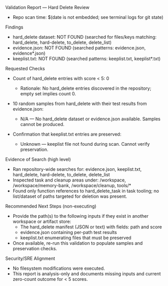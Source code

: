 Validation Report — Hard Delete Review

- Repo scan time: $(date is not embedded; see terminal logs for git state)

Findings
- hard_delete dataset: NOT FOUND (searched for files/keys matching: hard_delete, hard-delete, to_delete, delete_list)
- evidence.json: NOT FOUND (searched patterns: evidence.json, evidence*.json)
- keeplist.txt: NOT FOUND (searched patterns: keeplist.txt, keeplist*.txt)

Requested Checks
- Count of hard_delete entries with score < 5: 0
  - Rationale: No hard_delete entries discovered in the repository; empty set implies count 0.

- 10 random samples from hard_delete with their test results from evidence.json:
  - N/A — No hard_delete dataset or evidence.json available. Samples cannot be produced.

- Confirmation that keeplist.txt entries are preserved:
  - Unknown — keeplist file not found during scan. Cannot verify preservation.

Evidence of Search (high level)
- Ran repository-wide searches for: evidence.json, keeplist.txt, hard_delete, hard-delete, to_delete, delete_list
- Inspected task and cleanup areas under: /workspace, /workspace/memory-bank, /workspace/cleanup, tools/*
- Found only function references to hard_delete_task in task tooling; no list/dataset of paths targeted for deletion was present.

Recommended Next Steps (non-executing)
- Provide the path(s) to the following inputs if they exist in another workspace or artifact store:
  - The hard_delete manifest (JSON or text) with fields: path and score
  - evidence.json containing per-path test results
  - keeplist.txt enumerating files that must be preserved
- Once available, re-run this validation to populate samples and preservation checks.

Security/SRE Alignment
- No filesystem modifications were executed.
- This report is analysis-only and documents missing inputs and current zero-count outcome for < 5 scores.


